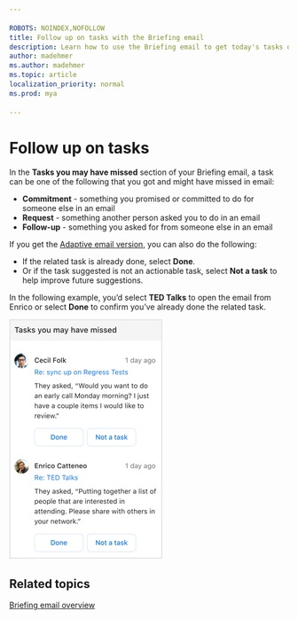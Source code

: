 ```yaml
---

ROBOTS: NOINDEX,NOFOLLOW
title: Follow up on tasks with the Briefing email
description: Learn how to use the Briefing email to get today's tasks done
author: madehmer
ms.author: madehmer
ms.topic: article
localization_priority: normal 
ms.prod: mya

---
```

# Follow up on tasks

In the **Tasks you may have missed** section of your Briefing email, a task can be one of the following that you got and might have missed in email:

* **Commitment** - something you promised or committed to do for someone else in an email
* **Request** - something another person asked you to do in an email
* **Follow-up** - something you asked for from someone else in an email

If you get the [Adaptive email version](be-overview.md#adaptive-or-html-version), you can also do the following:

* If the related task is already done, select **Done**.
* Or if the task suggested is not an actionable task, select **Not a task** to help improve future suggestions.

In the following example, you’d select **TED Talks** to open the email from Enrico or select **Done** to confirm you’ve already done the related task.

   ![Briefing email about tasks](./images/be-tasks.png)

## Related topics

[Briefing email overview](be-overview.md)